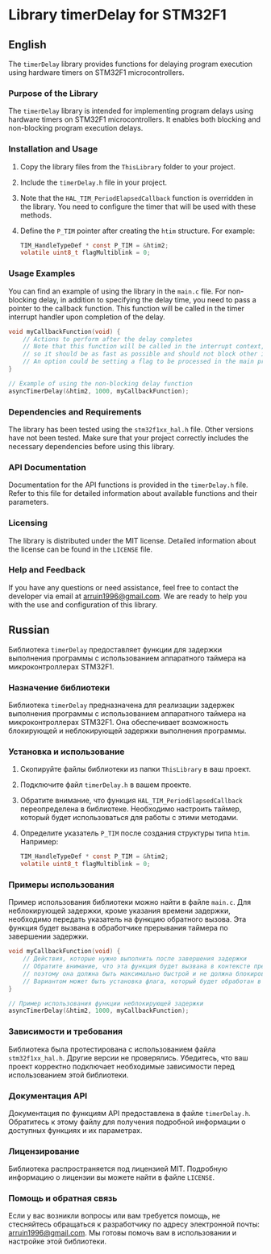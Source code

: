 # Library timerDelay for STM32F1
## English

The `timerDelay` library provides functions for delaying program execution using hardware timers on STM32F1 microcontrollers.

### Purpose of the Library

The `timerDelay` library is intended for implementing program delays using hardware timers on STM32F1 microcontrollers. It enables both blocking and non-blocking program execution delays.

### Installation and Usage

1. Copy the library files from the `ThisLibrary` folder to your project.
2. Include the `timerDelay.h` file in your project.
3. Note that the `HAL_TIM_PeriodElapsedCallback` function is overridden in the library. You need to configure the timer that will be used with these methods.
4. Define the `P_TIM` pointer after creating the `htim` structure. For example:

    ```c
    TIM_HandleTypeDef * const P_TIM = &htim2;
    volatile uint8_t flagMultiblink = 0;
    ```

### Usage Examples

You can find an example of using the library in the `main.c` file. For non-blocking delay, in addition to specifying the delay time, you need to pass a pointer to the callback function. This function will be called in the timer interrupt handler upon completion of the delay.

```c
void myCallbackFunction(void) {
    // Actions to perform after the delay completes
    // Note that this function will be called in the interrupt context,
    // so it should be as fast as possible and should not block other interrupts.
    // An option could be setting a flag to be processed in the main program loop.
}

// Example of using the non-blocking delay function
asyncTimerDelay(&htim2, 1000, myCallbackFunction);
```
### Dependencies and Requirements

The library has been tested using the `stm32f1xx_hal.h` file. Other versions have not been tested. Make sure that your project correctly includes the necessary dependencies before using this library.

### API Documentation

Documentation for the API functions is provided in the `timerDelay.h` file. Refer to this file for detailed information about available functions and their parameters.

### Licensing

The library is distributed under the MIT license. Detailed information about the license can be found in the `LICENSE` file.

### Help and Feedback

If you have any questions or need assistance, feel free to contact the developer via email at arruin1996@gmail.com. We are ready to help you with the use and configuration of this library.



## Russian

Библиотека `timerDelay` предоставляет функции для задержки выполнения программы с использованием аппаратного таймера на микроконтроллерах STM32F1.

### Назначение библиотеки

Библиотека `timerDelay` предназначена для реализации задержек выполнения программы с использованием аппаратного таймера на микроконтроллерах STM32F1. Она обеспечивает возможность блокирующей и неблокирующей задержки выполнения программы.

### Установка и использование

1. Скопируйте файлы библиотеки из папки `ThisLibrary` в ваш проект.
2. Подключите файл `timerDelay.h` в вашем проекте.
3. Обратите внимание, что функция `HAL_TIM_PeriodElapsedCallback` переопределена в библиотеке. Необходимо настроить таймер, который будет использоваться для работы с этими методами.
4. Определите указатель `P_TIM` после создания структуры типа `htim`. Например:

    ```c
    TIM_HandleTypeDef * const P_TIM = &htim2;
    volatile uint8_t flagMultiblink = 0;
    ```

### Примеры использования

Пример использования библиотеки можно найти в файле `main.c`. Для неблокирующей задержки, кроме указания времени задержки, необходимо передать указатель на функцию обратного вызова. Эта функция будет вызвана в обработчике прерывания таймера по завершении задержки. 

```c
void myCallbackFunction(void) {
    // Действия, которые нужно выполнить после завершения задержки
    // Обратите внимание, что эта функция будет вызвана в контексте прерывания,
    // поэтому она должна быть максимально быстрой и не должна блокировать другие прерывания.
    // Вариантом может быть установка флага, который будет обработан в основном цикле программы.
}

// Пример использования функции неблокирующей задержки
asyncTimerDelay(&htim2, 1000, myCallbackFunction);
```
### Зависимости и требования

Библиотека была протестирована с использованием файла `stm32f1xx_hal.h`. Другие версии не проверялись. Убедитесь, что ваш проект корректно подключает необходимые зависимости перед использованием этой библиотеки.

### Документация API

Документация по функциям API предоставлена в файле `timerDelay.h`. Обратитесь к этому файлу для получения подробной информации о доступных функциях и их параметрах.

### Лицензирование

Библиотека распространяется под лицензией MIT. Подробную информацию о лицензии вы можете найти в файле `LICENSE`.

### Помощь и обратная связь

Если у вас возникли вопросы или вам требуется помощь, не стесняйтесь обращаться к разработчику по адресу электронной почты: arruin1996@gmail.com. Мы готовы помочь вам в использовании и настройке этой библиотеки.
